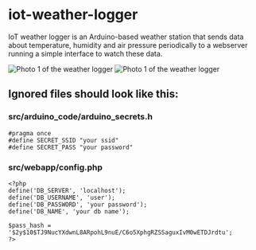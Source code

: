 # iot-weather-logger

IoT weather logger is an Arduino-based weather station that sends data about temperature, humidity and air pressure periodically to a webserver running a simple interface to watch these data.

![Photo 1 of the weather logger](doc/photo1.jpg)
![Photo 1 of the weather logger](doc/photo2.jpg)

## Ignored files should look like this:

### src/arduino_code/arduino_secrets.h
```
#pragma once
#define SECRET_SSID "your ssid"
#define SECRET_PASS "your password"

```

### src/webapp/config.php
```
<?php
define('DB_SERVER', 'localhost');
define('DB_USERNAME', 'user');
define('DB_PASSWORD', 'your password');
define('DB_NAME', 'your db name');

$pass_hash = '$2y$10$TJ9NucYXdwnL8ARpohL9nuE/C6o5XphgRZSSaguxIvM0wETDJrdtu';
?>
```
